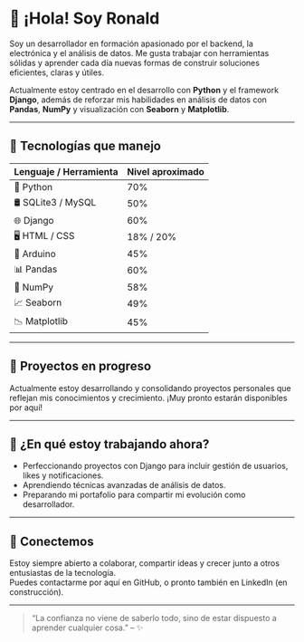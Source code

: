 # 👋 ¡Hola! Soy Ronald

Soy un desarrollador en formación apasionado por el backend, la electrónica y el análisis de datos. Me gusta trabajar con herramientas sólidas y aprender cada día nuevas formas de construir soluciones eficientes, claras y útiles.

Actualmente estoy centrado en el desarrollo con **Python** y el framework **Django**, además de reforzar mis habilidades en análisis de datos con **Pandas**, **NumPy** y visualización con **Seaborn** y **Matplotlib**.

---

## 💼 Tecnologías que manejo

| Lenguaje / Herramienta | Nivel aproximado |
|------------------------|------------------|
| 🐍 Python              | 70%              |
| 🛢️ SQLite3 / MySQL     | 50%              |
| 🌐 Django              | 60%              |
| 🖥️ HTML / CSS          | 18% / 20%        |
| 🔌 Arduino             | 45%              |
| 📊 Pandas              | 60%              |
| 🔣 NumPy               | 58%              |
| 📈 Seaborn             | 49%              |
| 📉 Matplotlib          | 45%              |

---

## 🚧 Proyectos en progreso

Actualmente estoy desarrollando y consolidando proyectos personales que reflejan mis conocimientos y crecimiento. ¡Muy pronto estarán disponibles por aquí!

---

## 🌱 ¿En qué estoy trabajando ahora?

- Perfeccionando proyectos con Django para incluir gestión de usuarios, likes y notificaciones.
- Aprendiendo técnicas avanzadas de análisis de datos.
- Preparando mi portafolio para compartir mi evolución como desarrollador.

---

## 🤝 Conectemos

Estoy siempre abierto a colaborar, compartir ideas y crecer junto a otros entusiastas de la tecnología.  
Puedes contactarme por aquí en GitHub, o pronto también en LinkedIn (en construcción).

---

> “La confianza no viene de saberlo todo, sino de estar dispuesto a aprender cualquier cosa.” – ✨


